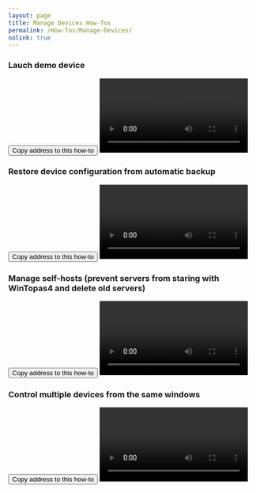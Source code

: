 ```yaml
---
layout: page
title: Manage Devices How-Tos
permalink: /How-Tos/Manage-Devices/
nolink: true
---
```





### <a name="Vid001"></a> Lauch demo device
<button class="btn" data-clipboard-text="{{site.fullUrl}}{{page.url}}#Vid001">
    Copy address to this how-to
</button>
<video  controls="controls">
<source src="https://lightconupdater.blob.core.windows.net/topas4infopage/Videos/HowToLaunchDemoDevice.mp4" type="video/mp4" />
</video>



### <a name="Vid002"></a>Restore device configuration from automatic backup
<button class="btn" data-clipboard-text="{{site.fullUrl}}{{page.url}}#Vid002">
    Copy address to this how-to
</button>
<video  controls="controls">
<source src="https://lightconupdater.blob.core.windows.net/topas4infopage/Videos/HowToRestoreConfiguration.mp4" type="video/mp4" />
</video>


### <a name="Vid003"></a>Manage self-hosts (prevent servers from staring with WinTopas4 and delete old servers)
<button class="btn" data-clipboard-text="{{site.fullUrl}}{{page.url}}#Vid003">
    Copy address to this how-to
</button>
<video  controls="controls">
<source src="https://lightconupdater.blob.core.windows.net/topas4infopage/Videos/HowToManageSelfHosts.mp4" type="video/mp4" />
</video>


### <a name="Vid004"></a>Control multiple devices from the same windows
<button class="btn" data-clipboard-text="{{site.fullUrl}}{{page.url}}#Vid004">
    Copy address to this how-to
</button>
<video  controls="controls">
<source src=" https://lightconupdater.blob.core.windows.net/topas4infopage/Videos/MultipleDevices.mp4" type="video/mp4" />
</video>






